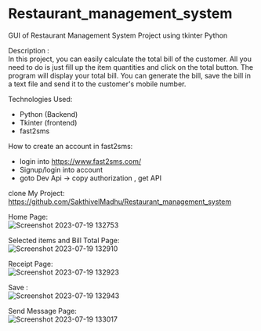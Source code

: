 # Restaurant_management_system
GUI of Restaurant Management System Project using tkinter Python <br>


Description : <br>
   In this project, you can easily calculate the total bill of the customer.
All you need to do is just fill up the item quantities and click on the total button. The program will display your total bill.
You can generate the bill, save the bill in a text file and send it to the customer's mobile number.

Technologies Used: <br>
* Python (Backend)
* Tkinter (frontend)
* fast2sms

How to create an account in fast2sms: <br>
* login into  https://www.fast2sms.com/
* Signup/login into account
* goto Dev Api -> copy authorization  , get API

clone My Project: <br> 
https://github.com/SakthivelMadhu/Restaurant_management_system <br>


Home Page: <br>
![Screenshot 2023-07-19 132753](https://github.com/SakthivelMadhu/Restaurant_management_system/assets/62326876/703e44bc-73d3-4f44-83e2-39526587def2)


Selected items and Bill Total Page: <br>
![Screenshot 2023-07-19 132910](https://github.com/SakthivelMadhu/Restaurant_management_system/assets/62326876/099d67f2-675c-4ee5-99cc-cff8e1f2d7d6)


Receipt Page: <br>
![Screenshot 2023-07-19 132923](https://github.com/SakthivelMadhu/Restaurant_management_system/assets/62326876/a255d30f-d950-474c-bbff-2808a3c8caac)


Save : <br> 
![Screenshot 2023-07-19 132943](https://github.com/SakthivelMadhu/Restaurant_management_system/assets/62326876/2933db35-bd0e-41dd-9aff-085e78c31d38)


Send Message Page: <br>
![Screenshot 2023-07-19 133017](https://github.com/SakthivelMadhu/Restaurant_management_system/assets/62326876/ebb090b8-fc6a-48cf-af59-127e5af66a45)
